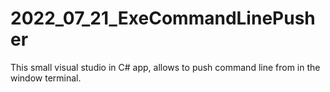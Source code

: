 # 2022_07_21_ExeCommandLinePusher
This small visual studio in C# app, allows to push command line from in the window terminal.
